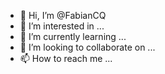 - 👋 Hi, I’m @FabianCQ
- 👀 I’m interested in ...
- 🌱 I’m currently learning ...
- 💞️ I’m looking to collaborate on ...
- 📫 How to reach me ...

<!---
FabianCQ/FabianCQ is a ✨ special ✨ repository because its `README.md` (this file) appears on your GitHub profile.
You can click the Preview link to take a look at your changes.
--->
